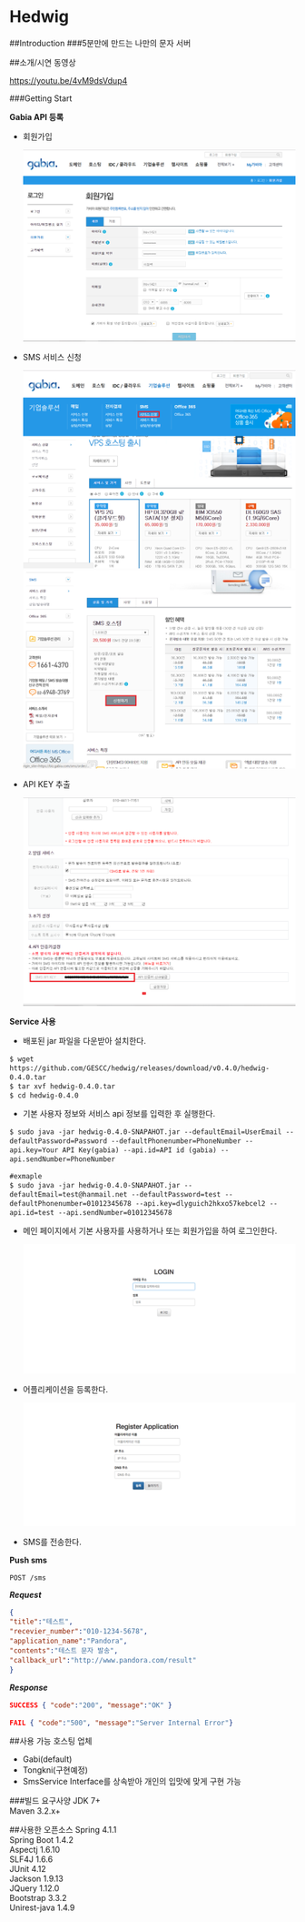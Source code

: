 # Hedwig

##Introduction
###5분만에 만드는 나만의 문자 서버

##소개/시연 동영상

https://youtu.be/4vM9dsVdup4

###Getting Start

**Gabia API 등록**  
* 회원가입  

	![Sign_up](docs/img/gabia1.png)  

* SMS 서비스 신청  

	![Submit_sms1](docs/img/gabia2.png)  
	![Submit_sms2](docs/img/gabia3.png)  

* API KEY 추출  

	![Get_api_key](docs/img/gabia4.png)

**Service 사용**  
* 배포된 jar 파일을 다운받아 설치한다.

```shell
$ wget https://github.com/GESCC/hedwig/releases/download/v0.4.0/hedwig-0.4.0.tar
$ tar xvf hedwig-0.4.0.tar
$ cd hedwig-0.4.0
```

* 기본 사용자 정보와 서비스 api 정보를 입력한 후 실행한다.  

```shell
$ sudo java -jar hedwig-0.4.0-SNAPAHOT.jar --defaultEmail=UserEmail --defaultPassword=Password --defaultPhonenumber=PhoneNumber --api.key=Your API Key(gabia) --api.id=API id (gabia) --api.sendNumber=PhoneNumber
```

```shell
#exmaple
$ sudo java -jar hedwig-0.4.0-SNAPAHOT.jar --defaultEmail=test@hanmail.net --defaultPassword=test --defaultPhonenumber=01012345678 --api.key=dlyguich2hkxo57kebcel2 --api.id=test --api.sendNumber=01012345678
```

* 메인 페이지에서 기본 사용자를 사용하거나 또는 회원가입을 하여 로그인한다.  

	![Login](docs/img/login.png)  

* 어플리케이션을 등록한다.  

	![Register_application](docs/img/regapp.png)  

* SMS를 전송한다.  

**Push sms**

```http
POST /sms
```
**_Request_**

```json
{
"title":"테스트",
"recevier_number":"010-1234-5678",
"application_name":"Pandora",
"contents":"테스트 문자 발송",
"callback_url":"http://www.pandora.com/result"
}
```

**_Response_**

```json
SUCCESS { "code":"200", "message":"OK" } 
```
```json
FAIL { "code":"500", "message":"Server Internal Error"}
```

##사용 가능 호스팅 업체
* Gabi(default)
* Tongkni(구현예정)
* SmsService Interface를 상속받아 개인의 입맛에 맞게 구현 가능

###빌드 요구사양
JDK 7+  
Maven 3.2.x+

##사용한 오픈소스
Spring 4.1.1  
Spring Boot 1.4.2  
Aspectj 1.6.10  
SLF4J 1.6.6  
JUnit 4.12  
Jackson 1.9.13  
JQuery 1.12.0  
Bootstrap 3.3.2  
Unirest-java 1.4.9  
